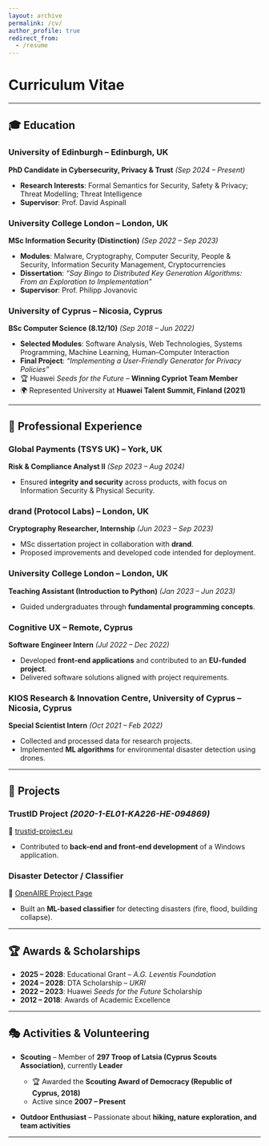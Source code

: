 ```yaml
---
layout: archive
permalink: /cv/
author_profile: true
redirect_from:
  - /resume
---
```


# Curriculum Vitae  

---

## 🎓 Education  

### University of Edinburgh – Edinburgh, UK  
**PhD Candidate in Cybersecurity, Privacy & Trust** *(Sep 2024 – Present)*  
- **Research Interests**: Formal Semantics for Security, Safety & Privacy; Threat Modelling; Threat Intelligence  
- **Supervisor**: Prof. David Aspinall  

### University College London – London, UK  
**MSc Information Security (Distinction)** *(Sep 2022 – Sep 2023)*  
- **Modules**: Malware, Cryptography, Computer Security, People & Security, Information Security Management, Cryptocurrencies  
- **Dissertation**: *“Say Bingo to Distributed Key Generation Algorithms: From an Exploration to Implementation”*  
- **Supervisor**: Prof. Philipp Jovanovic  

### University of Cyprus – Nicosia, Cyprus  
**BSc Computer Science (8.12/10)** *(Sep 2018 – Jun 2022)*  
- **Selected Modules**: Software Analysis, Web Technologies, Systems Programming, Machine Learning, Human–Computer Interaction  
- **Final Project**: *“Implementing a User-Friendly Generator for Privacy Policies”*  
- 🏆 Huawei *Seeds for the Future* – **Winning Cypriot Team Member**  
- 🌍 Represented University at **Huawei Talent Summit, Finland (2021)**  

---

## 💼 Professional Experience  

### Global Payments (TSYS UK) – York, UK  
**Risk & Compliance Analyst II** *(Sep 2023 – Aug 2024)*  
- Ensured **integrity and security** across products, with focus on Information Security & Physical Security.  

### drand (Protocol Labs) – London, UK  
**Cryptography Researcher, Internship** *(Jun 2023 – Sep 2023)*  
- MSc dissertation project in collaboration with **drand**.  
- Proposed improvements and developed code intended for deployment.  

### University College London – London, UK  
**Teaching Assistant (Introduction to Python)** *(Jan 2023 – Jun 2023)*  
- Guided undergraduates through **fundamental programming concepts**.  

### Cognitive UX – Remote, Cyprus  
**Software Engineer Intern** *(Jul 2022 – Dec 2022)*  
- Developed **front-end applications** and contributed to an **EU-funded project**.  
- Delivered software solutions aligned with project requirements.  

### KIOS Research & Innovation Centre, University of Cyprus – Nicosia, Cyprus  
**Special Scientist Intern** *(Oct 2021 – Feb 2022)*  
- Collected and processed data for research projects.  
- Implemented **ML algorithms** for environmental disaster detection using drones.  

---

## 🚀 Projects  

### TrustID Project *(2020-1-EL01-KA226-HE-094869)*  
🔗 [trustid-project.eu](https://trustid-project.eu/project.php)  
- Contributed to **back-end and front-end development** of a Windows application.  

### Disaster Detector / Classifier  
🔗 [OpenAIRE Project Page](https://explore.openaire.eu/search/software?pid=10.5281%2Fzenodo.5938343)  
- Built an **ML-based classifier** for detecting disasters (fire, flood, building collapse).  

---

## 🏆 Awards & Scholarships

- **2025 – 2028**: Educational Grant – *A.G. Leventis Foundation*  
- **2024 – 2028**: DTA Scholarship – *UKRI*  
- **2022 – 2023**: Huawei *Seeds for the Future* Scholarship  
- **2012 – 2018**: Awards of Academic Excellence  

---

## 🎭 Activities & Volunteering  

- **Scouting** – Member of **297 Troop of Latsia (Cyprus Scouts Association)**, currently **Leader**  
  - 🏆 Awarded the **Scouting Award of Democracy (Republic of Cyprus, 2018)**  
  - Active since **2007 – Present**  

- **Outdoor Enthusiast** – Passionate about **hiking, nature exploration, and team activities**  

---

